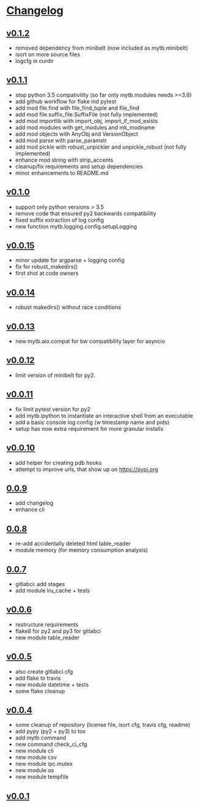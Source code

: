 # [Changelog](https://github.com/feenes/mytb/releases)
## [v0.1.2](https://github.com/feenes/mytb/compare/v0.1.1...v0.1.2)
* removed dependency from minibelt (now included as mytb.minibelt)
* isort on more source files
* logcfg in curdir
## [v0.1.1](https://github.com/feenes/mytb/compare/v0.1.0...v0.1.1)
* stop python 3.5 compativility (so far only mytb.modules needs >=3.6)
* add github workflow for flake ind pytest
* add mod file.find with file_find_tuple and file_find
* add mod file.suffix_file.SuffixFile (not fully implemented)
* add mod importlib with import_obj, import_if_mod_exists
* add mod modules with get_modules and mk_modname
* add mod objects with AnyObj and VersionObject
* add mod parse with parse_paramstr
* add mod pickle with robust_unpickler and unpickle_robust (not fully implemented)
* enhance mod string with strip_accents
* cleanup/fix requirements and setup dependencies
* minor enhancements to README.md
## [v0.1.0](https://github.com/feenes/mytb/compare/v0.0.15...v0.1.0)
* support only python versions > 3.5
* remove code that ensured py2 backwards compatibility
* fixed suffix extraction of log config
* new function mytb.logging.config.setupLogging
## [v0.0.15](https://github.com/feenes/mytb/compare/v0.0.14...v0.0.15)
* minor update for argparse + logging config
* fix for robust_makedirs()
* first shot at code owners
## [v0.0.14](https://github.com/feenes/mytb/compare/v0.0.13...v0.0.14)
* robust makedirs() without race conditions
## [v0.0.13](https://github.com/feenes/mytb/compare/v0.0.12...v0.0.13)
* new mytb.aio.compat for bw compatibility layer for asyncio
## [v0.0.12](https://github.com/feenes/mytb/compare/v0.0.11...v0.0.12)
* limit version of minibelt for py2.
## [v0.0.11](https://github.com/feenes/mytb/compare/v0.0.10...v0.0.11)
* fix limit pytest version for py2
* add mytb.ipython to instantiate an interactive shell from an executable
* add a basic console log config (w timestamp name and pids)
* setup has now extra requirement for more granular installs
## [v0.0.10](https://github.com/feenes/mytb/compare/0.0.9...v0.0.10)
* add helper for creating pdb hooks
* attempt to improve urls, that show up on https://pypi.org
## [0.0.9](https://github.com/feenes/mytb/compare/0.0.8...0.0.9)
* add changelog
* enhance cli
## [0.0.8](https://github.com/feenes/mytb/compare/0.0.7...0.0.8)
* re-add accidentally deleted html table_reader
* module memory (for memory consumption analysis)
## [0.0.7](https://github.com/feenes/mytb/compare/v0.0.6...0.0.7)
* gitlabci: add stages
* add module lru_cache + tests
## [v0.0.6](https://github.com/feenes/mytb/compare/v0.0.5...v0.0.6)
* restructure requirements
* flake8 for py2 and py3 for gitlabci
* new module table_reader
## [v0.0.5](https://github.com/feenes/mytb/compare/v0.0.4...v0.0.5)
* also create gitlabci cfg
* add flake to travis
* new module datetime + tests
* some flake cleanup
## [v0.0.4](https://github.com/feenes/mytb/compare/v0.0.1...v0.0.4)
* some cleanup of repository (license file, isort cfg, travis cfg, readme)
* add pypy (py2 + py3) to tox
* add mytb command
* new command check_ci_cfg
* new module cli
* new module csv
* new module ipc.mutex
* new module os
* new module tempfile

## [v0.0.1](https://github.com/mhcomm/mytb/compare/05c8cfd1f8c053fbdf87e57f66508d7994afa52a...v0.0.1)
